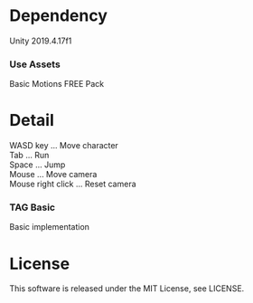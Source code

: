 # Dependency
Unity 2019.4.17f1

### Use Assets
Basic Motions FREE Pack

# Detail
WASD key ... Move character  
Tab ... Run  
Space ... Jump  
Mouse ... Move camera  
Mouse right click ... Reset camera

### TAG Basic
Basic implementation

# License
This software is released under the MIT License, see LICENSE.
